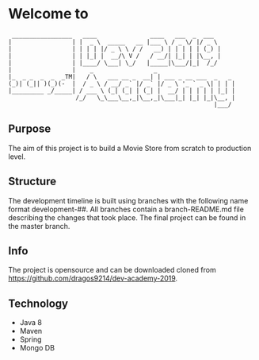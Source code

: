 # Welcome to #
     _________________   ____               ____   ___  _  ___  
    |                 | |  _ \  _____   __ |___ \ / _ \/ |/ _ \ 
    |                 | | | | |/ _ \ \ / /   __) | | | | | (_) |
    |                 | | |_| |  __/\ V /   / __/| |_| | |\__, |
    |                 | |____/ \___| \_/   |_____|\___/|_|  /_/
    |                 |    _                 _                                        
    |_  _ _  _  _  _TM|   / \   ___ __ _  __| | ___ _ __ ___  _   _ 
    (_)| (_|| )(_)(-  |  / _ \ / __/ _` |/ _` |/ _ \ '_ ` _ \| | | |
    |_________ _/_____| / ___ \ (_| (_| | (_| |  __/ | | | | | |_| |
                       /_/   \_\___\__,_|\__,_|\___|_| |_| |_|\__, |
                                                              |___/ 
      

## Purpose
The aim of this project is to build a Movie Store from scratch to production level.

## Structure
The development timeline is built using branches with the following name format development-##. All branches contain a branch-README.md file describing the changes that took place. 
The final project can be found in the master branch.

## Info
The project is opensource and can be downloaded cloned from https://github.com/dragos9214/dev-academy-2019.

## Technology
  * Java 8
  * Maven
  * Spring
  * Mongo DB